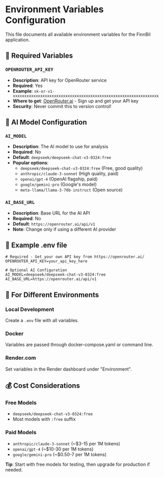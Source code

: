 # Environment Variables Configuration

This file documents all available environment variables for the FinnBil application.

## 🔑 Required Variables

### `OPENROUTER_API_KEY`
- **Description**: API key for OpenRouter service
- **Required**: Yes
- **Example**: `sk-or-v1-xxxxxxxxxxxxxxxxxxxxxxxxxxxxxxxxxxxxxxxxxxxxxxxxxxxxxxxxxxxxxxxx`
- **Where to get**: [OpenRouter.ai](https://openrouter.ai/) - Sign up and get your API key
- **Security**: Never commit this to version control!

## 🤖 AI Model Configuration

### `AI_MODEL`
- **Description**: The AI model to use for analysis
- **Required**: No
- **Default**: `deepseek/deepseek-chat-v3-0324:free`
- **Popular options**:
  - `deepseek/deepseek-chat-v3-0324:free` (Free, good quality)
  - `anthropic/claude-3-sonnet` (High quality, paid)
  - `openai/gpt-4` (OpenAI flagship, paid)
  - `google/gemini-pro` (Google's model)
  - `meta-llama/llama-3-70b-instruct` (Open source)

### `AI_BASE_URL`
- **Description**: Base URL for the AI API
- **Required**: No
- **Default**: `https://openrouter.ai/api/v1`
- **Note**: Change only if using a different AI provider

## 📁 Example .env file

```env
# Required - Get your own API key from https://openrouter.ai/
OPENROUTER_API_KEY=your_api_key_here

# Optional AI Configuration
AI_MODEL=deepseek/deepseek-chat-v3-0324:free
AI_BASE_URL=https://openrouter.ai/api/v1
```

## 🚀 For Different Environments

### Local Development
Create a `.env` file with all variables.

### Docker
Variables are passed through docker-compose.yaml or command line.

### Render.com
Set variables in the Render dashboard under "Environment".

## 💰 Cost Considerations

### Free Models
- `deepseek/deepseek-chat-v3-0324:free`
- Most models with `:free` suffix

### Paid Models
- `anthropic/claude-3-sonnet` (~$3-15 per 1M tokens)
- `openai/gpt-4` (~$10-30 per 1M tokens)
- `google/gemini-pro` (~$0.50-7 per 1M tokens)

**Tip**: Start with free models for testing, then upgrade for production if needed.
